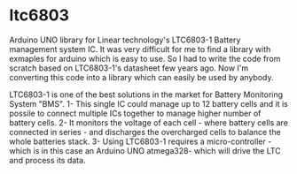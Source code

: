# ltc6803
Arduino UNO library for Linear technology's LTC6803-1 Battery management system IC. It was very difficult for me to find a library with exmaples for arduino which is easy to use. So I had to write the code from scratch based on LTC6803-1's datasheet few years ago. Now I'm converting this code into a library which can easily be used by anybody. 

LTC6803-1 is one of the best solutions in the market for Battery Monitoring System "BMS". 
1- This single IC could manage up to 12 battery cells and it is possile to connect multiple ICs together to manage higher number of battery cells. 
2- It monitors the voltage of each cell - where battery cells are connected in series - and discharges the overcharged cells to balance the whole batteries stack. 
3- Using LTC6803-1 requires a micro-controller -which is in this case an Arduino UNO atmega328- which will drive the LTC and process its data.
